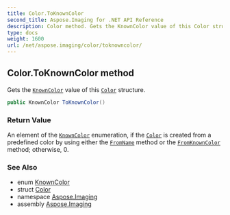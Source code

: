```yaml
---
title: Color.ToKnownColor
second_title: Aspose.Imaging for .NET API Reference
description: Color method. Gets the KnownColor value of this Color structure
type: docs
weight: 1600
url: /net/aspose.imaging/color/toknowncolor/
---
```

## Color.ToKnownColor method

Gets the [`KnownColor`](../../knowncolor/) value of this [`Color`](../) structure.

```csharp
public KnownColor ToKnownColor()
```

### Return Value

An element of the [`KnownColor`](../../knowncolor/) enumeration, if the [`Color`](../) is created from a predefined color by using either the [`FromName`](../fromname/) method or the [`FromKnownColor`](../fromknowncolor/) method; otherwise, 0.

### See Also

* enum [KnownColor](../../knowncolor/)
* struct [Color](../)
* namespace [Aspose.Imaging](../../color/)
* assembly [Aspose.Imaging](../../../)


